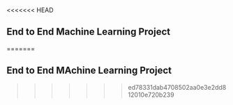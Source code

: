 <<<<<<< HEAD
## End to End Machine Learning Project
=======
## End to End MAchine Learning Project
>>>>>>> ed78331dab4708502aa0e3e2dd812010e720b239
